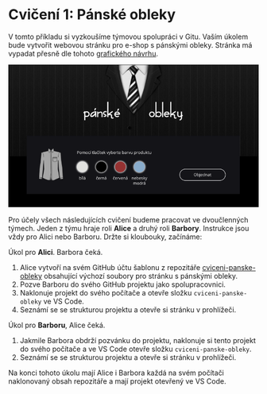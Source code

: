 # Cvičení 1: Pánské obleky

V tomto příkladu si vyzkoušíme týmovou spolupráci v Gitu. Vaším úkolem bude vytvořit webovou stránku pro e-shop s pánskými obleky. Stránka má vypadat přesně dle tohoto [grafického návrhu](assets/layout.png).

![grafický návrh](assets/layout.png)

Pro účely všech následujících cvičení budeme pracovat ve dvoučlenných týmech. Jeden z týmu hraje roli **Alice** a druhý roli **Barbory**. Instrukce jsou vždy pro Alici nebo Barboru. Držte si kloubouky, začínáme:

Úkol pro **Alici**. Barbora čeká.

1. Alice vytvoří na svém GitHub účtu šablonu z repozitáře [cviceni-panske-obleky](https://github.com/Czechitas-podklady-WEB/cviceni-panske-obleky) obsahující výchozí soubory pro stránku s pánskými obleky.
1. Pozve Barboru do svého GitHub projektu jako spolupracovnici.
1. Naklonuje projekt do svého počítače a otevře složku `cviceni-panske-obleky` ve VS Code.
1. Seznámí se se strukturou projektu a otevře si stránku v prohlížeči.

Úkol pro **Barboru**, Alice čeká.

1. Jakmile Barbora obdrží pozvánku do projektu, naklonuje si tento projekt do svého počítače a ve VS Code otevře složku `cviceni-panske-obleky`.
1. Seznámí se se strukturou projektu a otevře si stránku v prohlížeči.

Na konci tohoto úkolu mají Alice i Barbora každá na svém počítači naklonovaný obsah repozitáře a mají projekt otevřený ve VS Code.
